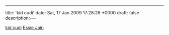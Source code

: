 ---
title: 'kid cudi'
date: Sat, 17 Jan 2009 17:28:26 +0000
draft: false
description:---

[kid cudi](http://www.myspace.com/kidcudi) [Essie Jain](http://www.myspace.com/essiejain)